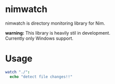 ﻿
# nimwatch

nimwatch is directory monitoring library for Nim.

**warning:** This library is heavily stil in development.  
Currently only Windows support.

# Usage

```nim
watch "./":
  echo "detect file changes!!"
```
